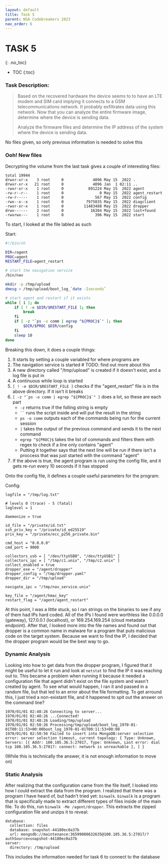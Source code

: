 ```yaml
---
layout: default
title: Task 5
parent: NSA Codebreakers 2023
nav_order: 6
---
```


# TASK 5
{: .no_toc}
- TOC
{:toc}

### Task Description:
>Based on the recovered hardware the device seems to to have an LTE modem and SIM card implying it connects to a GSM telecommunications network. It probably exfiltrates data using this network. Now that you can analyze the entire firmware image, determine where the device is sending data.
> 
>Analyze the firmware files and determine the IP address of the system where the device is sending data.

No files given, so only previous information is needed to solve this

### Ooh! New files
Decrypting the volume from the last task gives a couple of interesting files:
```
total 19944
drwxr-xr-x    3 root     0             4096 May 15  2022 .
drwxr-xr-x   21 root     0             4096 Jan  1 02:11 ..
-rwxr-xr-x    1 root     0           891224 May 15  2022 agent
-rw-r--r--    1 root     0                0 May 15  2022 agent_restart
-rw-r-----    1 root     0              567 May 15  2022 config
-rwx--x--x    1 root     0          7975035 May 15  2022 diagclient
-rwxr-xr-x    1 root     0         11483488 May 15  2022 dropper
drwx------    2 root     0            16384 May 15  2022 lost+found
-rwxrwx---    1 root     0              396 May 15  2022 start
```
To start, I looked at the file labled as such

Start:
``` sh
#!/bin/sh

DIR=/agent
PROC=agent
RESTART_FILE=agent_restart

# start the navigation service
/bin/nav

mkdir -p /tmp/upload
dmesg > /tmp/upload/boot_log_`date -Iseconds`

# start agent and restart if it exists
while [ 1 ]; do
    if [ ! -e $DIR/$RESTART_FILE ]; then
        break
    fi
    if [ -z "`ps -o comm | egrep ^${PROC}$`" ]; then
        $DIR/$PROC $DIR/config
    fi
    sleep 10
done
```

Breaking this down, it does a couple things:
1. It starts by setting a couple variabled for where programs are
2. The navigation service is started # TODO: find out more about this
3. A new directory called "/tmp/upload" is created if it doesn't exist, and a log file is put in
4. A continuous while loop is started
5. `[ ! -e $DIR/$RESTART_FILE ]` checks if the "agent_restart" file is in the above directory. If it isn't it breaks
6. ```[ -z "`ps -o comm | egrep ^${PROC}$`" ]``` does a lot, so these are each part
    - `-z` returns true if the folling string is empty
    - ``` `` ``` runs the script inside and will put the result in the string
    - `ps -o comm` outputs each of the commands being run for the current session
    - `|` takes the output of the previous command and sends it to the next command
    - `egrep ^${PROC}$` takes the list of commands and filters them with regex to check if a line only contains "agent"
    - Putting it together says that the next line will be run if there isn't a proccess that was just started with the command "agent"
7. If the above is true, the agent program is run using the config file, and it gets re-run every 10 seconds if it has stopped

Onto the config file, it defines a couple useful parameters for the program:

Config:
```shell
logfile = "/tmp/log.txt"

# levels 0 (trace) - 5 (fatal)
loglevel = 1

daemonize = true

id_file = "/private/id.txt"
ssh_priv_key = "/private/id_ed25519"
priv_key = "/private/ecc_p256_private.bin"

cmd_host = "0.0.0.0"
cmd_port = 9000

collectors_usb = [ "/dev/ttyUSB0", "/dev/ttyUSB1" ]
collectors_ipc = [ "/tmp/c1.unix", "/tmp/c2.unix" ]
collect_enabled = true
dropper_exe = "/agent/dropper"
dropper_config = "/tmp/dropper.yaml"
dropper_dir = "/tmp/upload"

navigate_ipc = "/tmp/nav_service.unix"

key_file = "/agent/hmac_key"
restart_flag = "/agent/agent_restart"
```
At this point, I was a little stuck, so I ran strings on the binaries to see if any of them had IPs hard coded. All of the IPs I found were worthless like 0.0.0.0 (gateway), 127.0.0.1 (localhost), or 169.254.169.254 (cloud metadata endpoint). After that, I looked more into the file names and found out that dropper is a common name in malware for a program that puts malicious code on the target system. Because we want to find the IP, I decided that the dropper program would be the best way to go.

### Dynamic Analysis

Looking into how to get data from the dropper program, I figured that it might be useful to let it run and look at `netstat` to find the IP it was reaching out to. This became a problem when running it because it needed a configuration file that agent didn't exist on the file system and wasn't created by agent. To see what would happen, I ran it and passed in a random file, but that led to an error about the file formatting. To get arround this, I just tried a non-existant file, and it happened to spit out the answer on the command line?
```
1970/01/01 02:48:26 Connecting to server...
1970/01/01 02:48:26 ...Connected!
1970/01/01 02:48:26 Loading/tmp/upload
1970/01/01 02:50:26 Processing/tmp/upload/boot_log_1970-01-01T00:11:53+00:00boot_log_1970-01-01T00:11:53+00:00
1970/01/01 02:50:56 Failed to insert into MongoDB:server selection error: server selection timeout, current topology: { Type: Unknown, Servers: [{ Addr: 100.105.36.5:27017, Type: Unknown, Last error: dial tcp 100.105.36.5:27017: connect: network is unreachable }, ] }
```
(While this is technically the answer, it is not enough information to move on)

### Static Analysis

After realizing that the configuration came from the file itself, I looked into how I could extract the data from the program. I realized that there was a program I have heard of, but hadn't tried yet: `binwalk`. `binwalk` is a program that is specifically made to extract different types of files inside of the main file. To do this, run `binwalk -Me /agent/dropper`. This extracts the zipped configuration file and unzips it to reveal:
```
database:
  collection: files
  database: snapshot-44180ec0a37b
  url: mongodb://maintenance:36599080632635@100.105.36.5:27017/?authSource=snapshot-44180ec0a37b
server:
  directory: /tmp/upload
```
This includes the information needed for task 6 to connect to the database